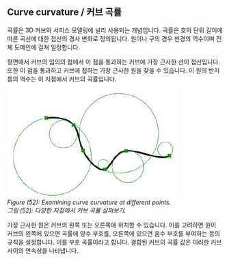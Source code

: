 ## Curve curvature / 커브 곡률

곡률은 3D 커브와 서피스 모델링에 널리 사용되는 개념입니다. 곡률은 호의 단위 길이에 따른 곡선에 대한 접선의 경사 변화로 정의됩니다. 원이나 구의 경우 반경의 역수이며 전체 도메인에 걸쳐 일정합니다.

평면에서 커브의 임의의 점에서 이 점을 통과하는 커브에 가장 근사한 선이 접선입니다. 또한 이 점을 통과하고 커브에 접하는 가장 근사한 원을 찾을 수 있습니다. 이 원의 반지름의 역수는 이 지점에서 커브의 곡률입니다.

![figur52](img\Figure_(52).png) <br>
*Figure (52): Examining curve curvature at different points.* <br>
*그림 (52): 다양한 지점에서 커브 곡률 살펴보기.*

가장 근사한 원은 커브의 왼쪽 또는 오른쪽에 위치할 수 있습니다. 이를 고려하면 원이 커브의 왼쪽에 있으면 곡률에 양수 부호를, 오른쪽에 있으면 음수 부호를 부여하는 등의 규칙을 설정합니다. 이를 부호 곡률이라고 합니다. 결합된 커브의 곡률 값은 이러한 커브 사이의 연속성을 나타냅니다.